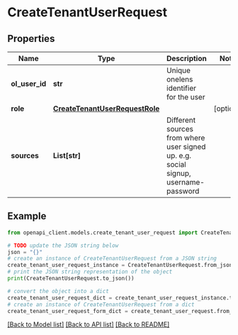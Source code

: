 # CreateTenantUserRequest


## Properties

Name | Type | Description | Notes
------------ | ------------- | ------------- | -------------
**ol_user_id** | **str** | Unique onelens identifier for the user | 
**role** | [**CreateTenantUserRequestRole**](CreateTenantUserRequestRole.md) |  | [optional] 
**sources** | **List[str]** | Different sources from where user signed up. e.g. social signup, username-password | 

## Example

```python
from openapi_client.models.create_tenant_user_request import CreateTenantUserRequest

# TODO update the JSON string below
json = "{}"
# create an instance of CreateTenantUserRequest from a JSON string
create_tenant_user_request_instance = CreateTenantUserRequest.from_json(json)
# print the JSON string representation of the object
print(CreateTenantUserRequest.to_json())

# convert the object into a dict
create_tenant_user_request_dict = create_tenant_user_request_instance.to_dict()
# create an instance of CreateTenantUserRequest from a dict
create_tenant_user_request_form_dict = create_tenant_user_request.from_dict(create_tenant_user_request_dict)
```
[[Back to Model list]](../README.md#documentation-for-models) [[Back to API list]](../README.md#documentation-for-api-endpoints) [[Back to README]](../README.md)



